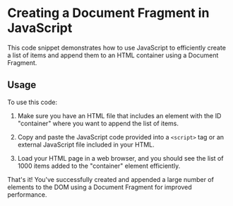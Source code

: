 # Creating a Document Fragment in JavaScript

This code snippet demonstrates how to use JavaScript to efficiently create a list of items and append them to an HTML container using a Document Fragment.


## Usage

To use this code:

1. Make sure you have an HTML file that includes an element with the ID "container" where you want to append the list of items.

2. Copy and paste the JavaScript code provided into a `<script>` tag or an external JavaScript file included in your HTML.

3. Load your HTML page in a web browser, and you should see the list of 1000 items added to the "container" element efficiently.

That's it! You've successfully created and appended a large number of elements to the DOM using a Document Fragment for improved performance.

